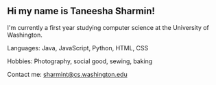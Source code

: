 ## Hi my name is Taneesha Sharmin!

I'm currently a first year studying computer science at the University of Washington.

Languages: Java, JavaScript, Python, HTML, CSS

Hobbies: Photography, social good, sewing, baking

Contact me: sharmint@cs.washington.edu

<!--
**taneesha-sharmin/taneesha-sharmin** is a ✨ _special_ ✨ repository because its `README.md` (this file) appears on your GitHub profile.

Here are some ideas to get you started:

- 🔭 I’m currently working on ...
- 🌱 I’m currently learning ...
- 👯 I’m looking to collaborate on ...
- 🤔 I’m looking for help with ...
- 💬 Ask me about ...
- 📫 How to reach me: ...
- 😄 Pronouns: ...
- ⚡ Fun fact: ...
-->
